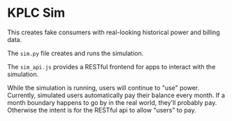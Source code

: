 KPLC Sim
========

This creates fake consumers with real-looking historical power and billing data.

The `sim.py` file creates and runs the simulation.

The `sim_api.js` provides a RESTful frontend for apps to interact with the simulation.

While the simulation is running, users will continue to "use" power.
Currently, simulated users automatically pay their balance every month. If a month boundary
happens to go by in the real world, they'll probably pay. Otherwise the intent is for the
RESTful api to allow "users" to pay.
